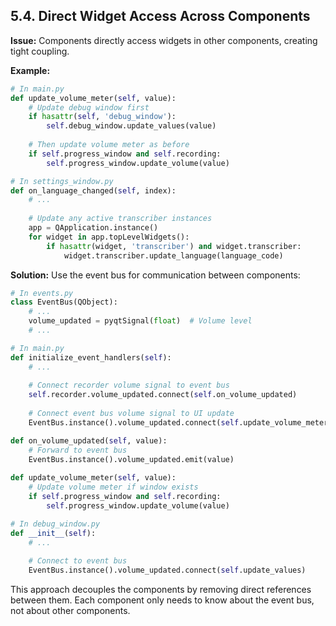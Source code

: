 ## 5.4. Direct Widget Access Across Components

**Issue:** Components directly access widgets in other components, creating tight coupling.

**Example:**
```python
# In main.py
def update_volume_meter(self, value):
    # Update debug window first
    if hasattr(self, 'debug_window'):
        self.debug_window.update_values(value)
        
    # Then update volume meter as before
    if self.progress_window and self.recording:
        self.progress_window.update_volume(value)

# In settings_window.py
def on_language_changed(self, index):
    # ...
    
    # Update any active transcriber instances
    app = QApplication.instance()
    for widget in app.topLevelWidgets():
        if hasattr(widget, 'transcriber') and widget.transcriber:
            widget.transcriber.update_language(language_code)
```

**Solution:** Use the event bus for communication between components:

```python
# In events.py
class EventBus(QObject):
    # ...
    volume_updated = pyqtSignal(float)  # Volume level
    # ...

# In main.py
def initialize_event_handlers(self):
    # ...
    
    # Connect recorder volume signal to event bus
    self.recorder.volume_updated.connect(self.on_volume_updated)
    
    # Connect event bus volume signal to UI update
    EventBus.instance().volume_updated.connect(self.update_volume_meter)

def on_volume_updated(self, value):
    # Forward to event bus
    EventBus.instance().volume_updated.emit(value)
    
def update_volume_meter(self, value):
    # Update volume meter if window exists
    if self.progress_window and self.recording:
        self.progress_window.update_volume(value)

# In debug_window.py
def __init__(self):
    # ...
    
    # Connect to event bus
    EventBus.instance().volume_updated.connect(self.update_values)
```

This approach decouples the components by removing direct references between them. Each component only needs to know about the event bus, not about other components.